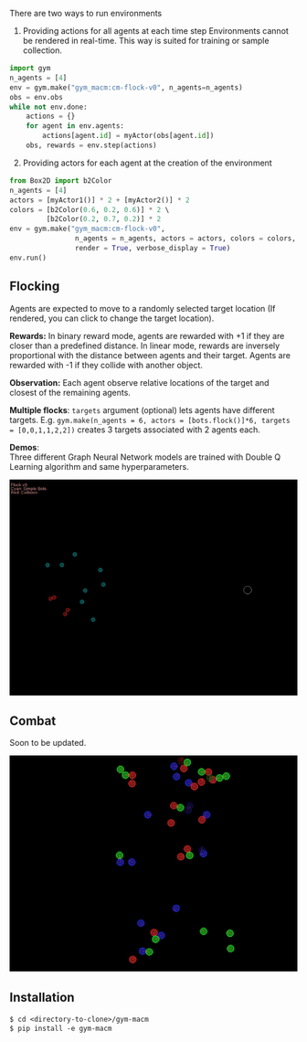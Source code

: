There are two ways to run environments

1) Providing actions for all agents at each time step 
Environments cannot be rendered in real-time. This way is suited for training or sample collection.
```python
import gym  
n_agents = [4]  
env = gym.make("gym_macm:cm-flock-v0", n_agents=n_agents)  
obs = env.obs  
while not env.done:  
    actions = {}  
    for agent in env.agents:  
        actions[agent.id] = myActor(obs[agent.id])  
    obs, rewards = env.step(actions)  
```

2) Providing actors for each agent at the creation of the environment

```python
from Box2D import b2Color  
n_agents = [4]  
actors = [myActor1()] * 2 + [myActor2()] * 2  
colors = [b2Color(0.6, 0.2, 0.6)] * 2 \  
         [b2Color(0.2, 0.7, 0.2)] * 2  
env = gym.make("gym_macm:cm-flock-v0",  
                n_agents = n_agents, actors = actors, colors = colors,  
                render = True, verbose_display = True)  
env.run()  
```

Flocking
-----

Agents are expected to move to a randomly selected target location (If rendered, you can click to change the target location). 

**Rewards:** In binary reward mode, agents are rewarded with +1 if they are closer than a predefined distance. In linear mode, rewards are inversely proportional with the distance between agents and their target. 
Agents are rewarded with -1 if they collide with another object.

**Observation:**
Each agent observe relative locations of the target and closest of the remaining agents. 

**Multiple flocks**: `targets` argument (optional) lets agents have different targets. E.g. `gym.make(n_agents = 6, actors = [bots.flock()]*6, targets = [0,0,1,1,2,2])` creates 3 targets associated with 2 agents each.

**Demos**:  
Three different Graph Neural Network models are trained with Double Q Learning algorithm and same hyperparameters.  
  
![Flock](imgs/flock.gif)

Combat
-----
Soon to be updated.

![Alt Text](imgs/tdm_3_15.gif)

Installation
-----

```
$ cd <directory-to-clone>/gym-macm
$ pip install -e gym-macm
```